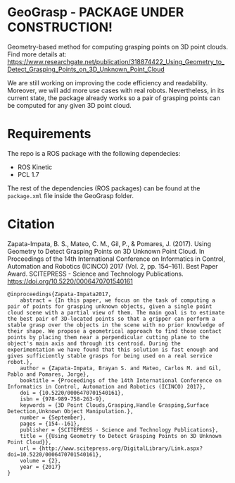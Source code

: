 # GeoGrasp - PACKAGE UNDER CONSTRUCTION!
Geometry-based method for computing grasping points on 3D point clouds. Find more details at: https://www.researchgate.net/publication/318874422_Using_Geometry_to_Detect_Grasping_Points_on_3D_Unknown_Point_Cloud

We are still working on improving the code efficiency and readability. Moreover, we will add more use cases with real robots. Nevertheless, in its current state, the package already works so a pair of grasping points can be computed for any given 3D point cloud.

# Requirements
The repo is a ROS package with the following dependecies:

- ROS Kinetic
- PCL 1.7

The rest of the dependencies (ROS packages) can be found at the `package.xml` file inside the GeoGrasp folder.

# Citation
Zapata-Impata, B. S., Mateo, C. M., Gil, P., & Pomares, J. (2017). Using Geometry to Detect Grasping Points on 3D Unknown Point Cloud. In Proceedings of the 14th International Conference on Informatics in Control, Automation and Robotics (ICINCO) 2017 (Vol. 2, pp. 154–161). Best Paper Award. SCITEPRESS - Science and Technology Publications. https://doi.org/10.5220/0006470701540161

```
@inproceedings{Zapata-Impata2017,
	abstract = {In this paper, we focus on the task of computing a pair of points for grasping unknown objects, given a single point cloud scene with a partial view of them. The main goal is to estimate the best pair of 3D-located points so that a gripper can perform a stable grasp over the objects in the scene with no prior knowledge of their shape. We propose a geometrical approach to find those contact points by placing them near a perpendicular cutting plane to the object's main axis and through its centroid. During the experimentation we have found that this solution is fast enough and gives sufficiently stable grasps for being used on a real service robot.},
	author = {Zapata-Impata, Brayan S. and Mateo, Carlos M. and Gil, Pablo and Pomares, Jorge},
	booktitle = {Proceedings of the 14th International Conference on Informatics in Control, Automation and Robotics (ICINCO) 2017},
	doi = {10.5220/0006470701540161},
	isbn = {978-989-758-263-9},
	keywords = {3D Point Clouds,Grasping,Handle Grasping,Surface Detection,Unknown Object Manipulation.},
	number = {September},
	pages = {154--161},
	publisher = {SCITEPRESS - Science and Technology Publications},
	title = {{Using Geometry to Detect Grasping Points on 3D Unknown Point Cloud}},
	url = {http://www.scitepress.org/DigitalLibrary/Link.aspx?doi=10.5220/0006470701540161},
	volume = {2},
	year = {2017}
}

```
